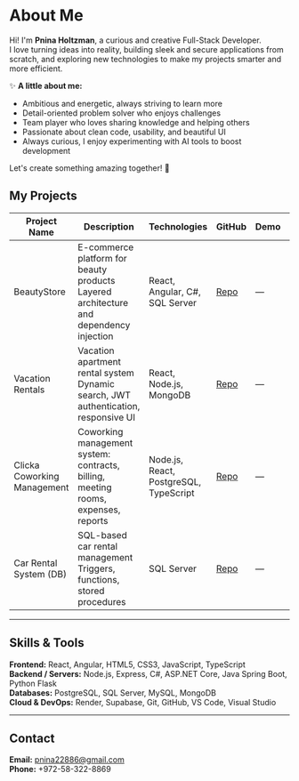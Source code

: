 # About Me
Hi! I'm **Pnina Holtzman**, a curious and creative Full-Stack Developer.  
I love turning ideas into reality, building sleek and secure applications from scratch, and exploring new technologies to make my projects smarter and more efficient.  

✨ **A little about me:**  
- Ambitious and energetic, always striving to learn more  
- Detail-oriented problem solver who enjoys challenges  
- Team player who loves sharing knowledge and helping others  
- Passionate about clean code, usability, and beautiful UI  
- Always curious, I enjoy experimenting with AI tools to boost development  

Let's create something amazing together! 🚀


## My Projects

| Project Name               | Description                                                                 | Technologies                          | GitHub       | Demo | Status    |
|----------------------------|-----------------------------------------------------------------------------|--------------------------------------|-------------|------|-----------|
| BeautyStore                | E-commerce platform for beauty products<br>Layered architecture and dependency injection | React, Angular, C#, SQL Server       | [Repo](https://github.com/pninaHoltzman/MacProject.git) | —    | Completed |
| Vacation Rentals           | Vacation apartment rental system<br>Dynamic search, JWT authentication, responsive UI | React, Node.js, MongoDB               | [Repo](link) | —    | Completed |
| Clicka Coworking Management| Coworking management system: contracts, billing, meeting rooms, expenses, reports | Node.js, React, PostgreSQL, TypeScript | [Repo](https://github.com/pninaHoltzman/Clicka-Coworking-Management.git) | —    | Completed |
| Car Rental System (DB)     | SQL-based car rental management<br>Triggers, functions, stored procedures | SQL Server                            | [Repo](link) | —    | Completed |


---

## Skills & Tools

**Frontend:** React, Angular, HTML5, CSS3, JavaScript, TypeScript  
**Backend / Servers:** Node.js, Express, C#, ASP.NET Core, Java Spring Boot, Python Flask  
**Databases:** PostgreSQL, SQL Server, MySQL, MongoDB  
**Cloud & DevOps:** Render, Supabase, Git, GitHub, VS Code, Visual Studio

---

## Contact

**Email:** pnina22886@gmail.com  
**Phone:** +972-58-322-8869
